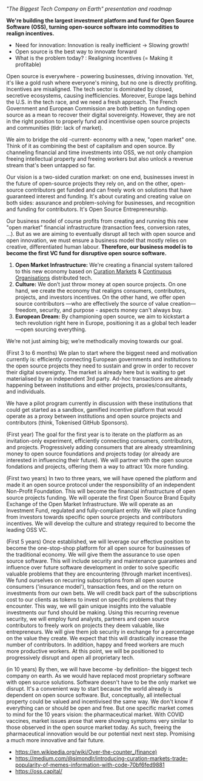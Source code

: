 
_"The Biggest Tech Company on Earth" presentation and roadmap_

**We're building the largest investment platform and fund for Open Source Software (OSS), turning open-source software into commodities to realign incentives.**

- Need for innovation: Innovation is really inefficient -> Slowing growth!
- Open source is the best way to innovate forward
- What is the problem today? : Realigning incentives (= Making it profitable)

Open source is everywhere - powering businesses, driving innovation. Yet, it's like a gold rush where everyone's mining, but no one is directly profiting. Incentives are misaligned. The tech sector is dominated by closed, secretive ecosystems, causing inefficiencies. Moreover, Europe lags behind the U.S. in the tech race, and we need a fresh approach. The French Government and European Commission are both betting on funding open source as a mean to recover their digital sovereignty. However, they are not in the right position to properly fund and incentivise open source projects and communities (tldr: lack of market).

We aim to bridge the old -current- economy with a new, "open market" one. Think of it as combining the best of capitalism and open source. By channeling financial and time investments into OSS, we not only champion freeing intellectual property and freeing workers but also unlock a revenue stream that's been untapped so far.

Our vision is a two-sided curation market: on one end, businesses invest in the future of open-source projects they rely on, and on the other, open-source contributors get funded and can freely work on solutions that have guaranteed interest and funding. It's about curating and creating value on both sides: assurance and problem-solving for businesses, and recognition and funding for contributors. It's Open Source Entrepreneurship.

Our business model of course profits from creating and running this new "open market" financial infrastructure (transaction fees, conversion rates, ...). But as we are aiming to eventually disrupt all tech with open source and open innovation, we must ensure a business model that mostly relies on creative, differentiated human labour. **Therefore, our business model is to become the first VC fund for disruptive open source software.**

1. **Open Market Infrastructure:** We're creating a financial system tailored to this new economy based on [Curation Markets](https://medium.com/@simondlr/introducing-curation-markets-trade-popularity-of-memes-information-with-code-70bf6fed9881) & [Continuous Organisations](https://github.com/C-ORG/whitepaper/) distributed tech.
2. **Culture:** We don’t just throw money at open source projects. On one hand, we create the economy that realigns consumers, contributors, projects, and investors incentives. On the other hand, we offer open source contributors —who are effectively the source of value creation— freedom, security, and purpose - aspects money can't always buy.  
3. **European Dream:** By championing open source, we aim to kickstart a tech revolution right here in Europe, positioning it as a global tech leader —open sourcing everything.

We’re not just aiming big; we’re methodically moving towards our goal. 

(First 3 to 6 months)
We plan to start where the biggest need and motivation currently is: efficiently connecting European governments and institutions to the open source projects they need to sustain and grow in order to recover their digital sovereignty. The market is already here but is waiting to get materialised by an independent 3rd party. Ad-hoc transactions are already happening between institutions and either projects, proxies/consultants, and individuals.

We have a pilot program currently in discussion with these institutions that could get started as a sandbox, gamified incentive platform that would operate as a proxy between institutions and open source projects and contributors (think, Tokenised GitHub Sponsors).

(First year)
The goal for the first year is to iterate on the platform as an invitation-only experiment, efficiently connecting consumers, contributors, and projects. Progressively adding consumers that are already streamlining money to open source foundations and projects today (or already are interested in influencing their future). We will partner with the open source fondations and projects, offering them a way to attract 10x more funding.

(First two years)
In two to three years, we will have opened the platform and made it an open source protocol under the responsibility of an independent Non-Profit Foundation. This will become the financial infrastructure of open source projects funding. We will operate the first Open Source Brand Equity Exchange of the Open Market Infrastructure. We will operate as an Investment Fund, regulated and fully-compliant entity. We will place funding from investors towards specific open source projects and contributors incentives.
We will develop the culture and strategy required to become the leading OSS VC.

(First 5 years)
Once established, we will leverage our effective position to become the one-stop-shop platform for all open source for businesses of the traditional economy. We will give them the assurance to use open source software. This will include security and maintenance guarantees and influence over future software development in order to solve specific valuable problems that they are encountering (through market incentives). We fund ourselves on recurring subscriptions from all open source consumers ('insurance model'), transaction fees, and on the return on investments from our own bets. We will credit back part of the subscriptions cost to our clients as tokens to invest on specific problems that they encounter. This way, we will gain unique insights into the valuable investments our fund should be making. Using this recurring revenue security, we will employ fund analysts, partners and open source contributors to freely work on projects they deem valuable, like entrepreneurs. We will give them job security in exchange for a percentage on the value they create. We expect that this will drastically increase the number of contributors. In addition, happy and freed workers are much more productive workers. At this point, we will be positioned to progressively disrupt and open all proprietary tech.

(in 10 years)
By then, we will have become -by definition- the biggest tech company on earth. As we would have replaced most proprietary software with open source solutions.
Software doesn't have to be the only market we disrupt. It's a convenient way to start because the world already is dependent on open source software.
But, conceptually, all intellectual property could be valued and incentivised the same way.
We don't know if everything can or should be open and free. But one specific market comes to mind for the 10 years vision: the pharmaceutical market. With COVID vaccines, market issues arose that were showing symptoms very similar to those observed in the open source market today. As such, freeing the pharmaceutical innovation would be our potential next next step. Promising a much more innovative and fair future.


- https://en.wikipedia.org/wiki/Over-the-counter_(finance)
- https://medium.com/@simondlr/introducing-curation-markets-trade-popularity-of-memes-information-with-code-70bf6fed9881
- https://oss.capital/
